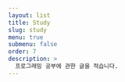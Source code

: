 ```yaml
---
layout: list
title: Study
slug: study
menu: true
submenu: false
order: 7
description: >
  프로그래밍 공부에 관한 글을 적습니다.
---
```

